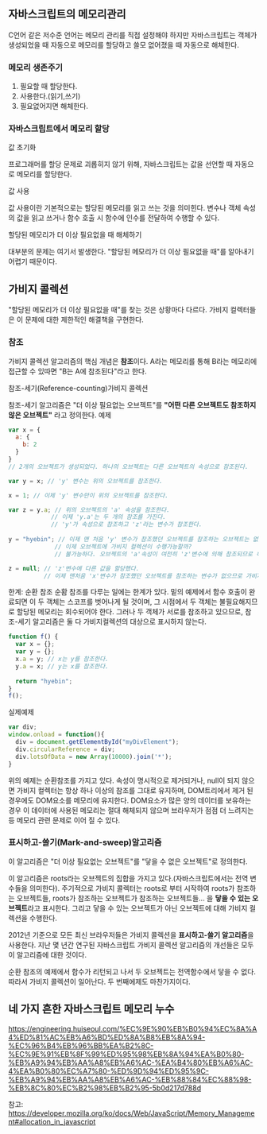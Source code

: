 ## 자바스크립트의 메모리관리 
C언어 같은 저수준 언어는 메모리 관리를 직접 설정해야 하지만 자바스크립트는 객체가 생성되었을 때 자동으로 메모리를 할당하고 쓸모 없어졌을 때 자동으로 해체한다.

### 메모리 생존주기
1. 필요할 때 할당한다.
2. 사용한다.(읽기,쓰기)
3. 필요없어지면 해체한다.

### 자바스크립트에서 메모리 할당
값 초기화

프로그래머를 할당 문제로 괴롭히지 않기 위해, 자바스크립트는 값을 선언할 때 자동으로 메모리를 할당한다.

값 사용 

값 사용이란 기본적으로는 할당된 메모리를 읽고 쓰는 것을 의미힌다. 변수나 객체 속성의 값을 읽고 쓰거나 함수 호출 시 함수에 인수를 전달하여 수행할 수 있다.

할당된 메모리가 더 이상 필요없을 때 해체하기

대부분의 문제는 여기서 발생한다. "할당된 메모리가 더 이상 필요없을 때"를 알아내기 어렵기 때문이다.

## 가비지 콜렉션
"할당된 메모리가 더 이상 필요없을 때"를 찾는 것은 상황마다 다르다. 가비지 컬렉터들은 이 문제에 대한 제한적인 해결책을 구현한다. 

### 참조 
가비지 콜렉션 알고리즘의 핵심 개념은 **참조**이다. A라는 메모리를 통해 B라는 메모리에 접근할 수 있따면 "B는 A에 참조된다"라고 한다.

참조-세기(Reference-counting)가비지 콜렉션

참조-세기 알고리즘은 "더 이상 필요없는 오브젝트"를 **"어떤 다른 오브젝트도 참조하지 않은 오브젝트"** 라고 정의한다.
예제 
```jsx
var x = {
  a: {
    b: 2
  }
}
// 2개의 오브젝트가 생성되었다. 하나의 오브젝트는 다른 오브젝트의 속성으로 참조된다.

var y = x; // 'y' 변수는 위의 오브젝트를 참조한다.

x = 1; // 이제 'y' 변수만이 위의 오브젝트를 참조한다.

var z = y.a; // 위의 오브젝트의 'a' 속성을 참조한다.
            // 이제 'y.a'는 두 개의 참조를 가진다.
            // 'y'가 속성으로 참조하고 'z'라는 변수가 참조한다.
            
y = "hyebin"; // 이제 맨 처음 'y' 변수가 참조했던 오브젝트를 참조하는 오브젝트는 없다.
             // 이제 오브젝트에 가비지 컬렉션이 수행가능할까?
             // 불가능하다. 오브젝트의 'a'속성이 여전히 'z'변수에 의해 참조되므로 해체할 수 없다.

z = null; // 'z'변수에 다른 값을 할당했다.
          // 이제 맨처음 'x'변수가 참조했던 오브젝트를 참조하는 변수가 없으므로 가비지 컬렉션이 수행된다.
```

한계: 순환 참조 
순홤 참조를 다루는 일에는 한계가 있다. 밑의 예제에서 함수 호출이 완료되면 이 두 객체는 스코프를 벗어나게 될 것이며, 그 시점에서 두 객체는 불필요해지므로 할당된 메모리는 회수되어야 한다. 그러나 두 객체가 서로를 참조하고 있으므로, 참조-세기 알고리즘은 둘 다 가비지컬렉션의 대상으로 표시하지 않는다.
```jsx
function f() {
  var x = {};
  var y = {};
  x.a = y; // x는 y를 참조한다.
  y.a = x; // y는 x를 참조한다.
  
  return "hyebin";
}
f();
```
실제예제

```jsx
var div;
window.onload = function(){
  div = document.getElementById("myDivElement");
  div.circularReference = div;
  div.lotsOfData = new Array(10000).join('*');
}
```
위의 예제는 순환참조를 가지고 있다. 속성이 명시적으로 제거되거나, null이 되지 않으면 가비지 컬렉터는 항상 하나 이상의 참조를 그대로 유지하며, DOM트리에서 제거 된 경우에도 DOM요소를 메모리에 유지한다. DOM요소가 많은 양의 데이터를 보유하는 경우 이 데이터에 사용된 메모리는 절대 해체되지 않으며 브라우저가 점점 더 느려지는 등 메모리 관련 문제로 이어 질 수 있다.

### 표시하고-쓸기(Mark-and-sweep)알고리즘
이 알고리즘은 "더 이상 필요없는 오브젝트"를 "닿을 수 없은 오브젝트"로 정의한다.

이 알고리즘은 roots라는 오브젝트의 집합을 가지고 있다.(자바스크립트에서는 전역 변수들을 의미한다). 주기적으로 가비지 콜렉터는 roots로 부터 시작하여 roots가 참조하는 오브젝트들, roots가 참조하는 오브젝트가 참조하는 오브젝트들... 을 **닿을 수 있는 오브젝트**라고 표시한다. 그리고 닿을 수 있는 오브젝트가 아닌 오브젝트에 대해 가비지 컬렉션을 수행한다.

2012년 기준으로 모든 최신 브라우저들은 가비지 콜렉션을 **표시하고-쓸기 알고리즘**을 사용한다. 지난 몇 년간 연구된 자바스크립트 가비지 콜렉션 알고리즘의 개선들은 모두 이 알고리즘에 대한 것이다.

순환 참조의 예제에서 함수가 리턴되고 나서 두 오브젝트는 전역함수에서 닿을 수 없다. 따라서 가비지 콜렉션이 일어난다. 두 번째에제도 마찬가지이다.

## 네 가지 흔한 자바스크립트 메모리 누수
<a href="https://engineering.huiseoul.com/%EC%9E%90%EB%B0%94%EC%8A%A4%ED%81%AC%EB%A6%BD%ED%8A%B8%EB%8A%94-%EC%96%B4%EB%96%BB%EA%B2%8C-%EC%9E%91%EB%8F%99%ED%95%98%EB%8A%94%EA%B0%80-%EB%A9%94%EB%AA%A8%EB%A6%AC-%EA%B4%80%EB%A6%AC-4%EA%B0%80%EC%A7%80-%ED%9D%94%ED%95%9C-%EB%A9%94%EB%AA%A8%EB%A6%AC-%EB%88%84%EC%88%98-%EB%8C%80%EC%B2%98%EB%B2%95-5b0d217d788d">https://engineering.huiseoul.com/%EC%9E%90%EB%B0%94%EC%8A%A4%ED%81%AC%EB%A6%BD%ED%8A%B8%EB%8A%94-%EC%96%B4%EB%96%BB%EA%B2%8C-%EC%9E%91%EB%8F%99%ED%95%98%EB%8A%94%EA%B0%80-%EB%A9%94%EB%AA%A8%EB%A6%AC-%EA%B4%80%EB%A6%AC-4%EA%B0%80%EC%A7%80-%ED%9D%94%ED%95%9C-%EB%A9%94%EB%AA%A8%EB%A6%AC-%EB%88%84%EC%88%98-%EB%8C%80%EC%B2%98%EB%B2%95-5b0d217d788d</a>

참고: <a href="https://developer.mozilla.org/ko/docs/Web/JavaScript/Memory_Management#allocation_in_javascript">https://developer.mozilla.org/ko/docs/Web/JavaScript/Memory_Management#allocation_in_javascript</a>
